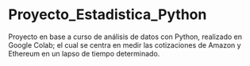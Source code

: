 # Proyecto_Estadistica_Python
Proyecto en base a curso de análisis de datos con Python, realizado en Google Colab; el cual se centra en medir las cotizaciones de Amazon y Ethereum en un lapso de tiempo determinado.
